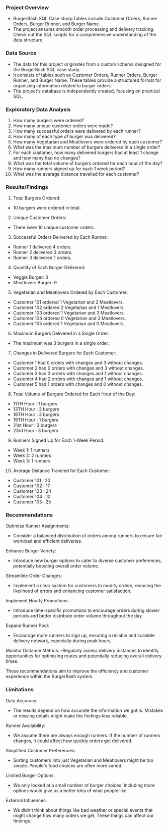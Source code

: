 ### Project Overview

- BurgerBash SQL Case study:Tables include Customer Orders, Runner Orders, Burger Runner, and Burger Name.
- The project ensures smooth order processing and delivery tracking. Check out the SQL scripts for a comprehensive understanding of the data structure. 

### Data Source 

- The data for this project originates from a custom schema designed for the BurgerBash SQL case study.
- It consists of tables such as Customer Orders, Runner Orders, Burger Runner, and Burger Name. These tables provide a structured format for organizing information related to burger orders. 
- The project's database is independently created, focusing on practical SQL. 

### Exploratory Data Analysis

1. How many burgers were ordered?
2. How many unique customer orders were made?
3. How many successful orders were delivered by each runner?
4. How many of each type of burger was delivered?
5. How many Vegetarian and Meatlovers were ordered by each customer?
6. What was the maximum number of burgers delivered in a single order?
7. For each customer, how many delivered burgers had at least 1 change and how many had no changes?
8. What was the total volume of burgers ordered for each hour of the day?
9. How many runners signed up for each 1 week period?
10. What was the average distance travelled for each customer?

### Results/Findings

1. Total Burgers Ordered:
- 10 burgers were ordered in total.

2. Unique Customer Orders:
- There were 10 unique customer orders.

3. Successful Orders Delivered by Each Runner:
- Runner 1 delivered 4 orders.
- Runner 2 delivered 3 orders.
- Runner 3 delivered 1 orders.

4. Quantity of Each Burger Delivered:

- Veggie Burger: 3
- Meatlovers Burger: 9

5. Vegetarian and Meatlovers Ordered by Each Customer:

- Customer 101 ordered 1 Vegetarian and 2 Meatlovers.
- Customer 102 ordered 2 Vegetarian and 1 Meatlovers.
- Customer 103 ordered 1 Vegetarian and 3 Meatlovers.
- Customer 104 ordered 0 Vegetarian and 3 Meatlovers.
- Customer 105 ordered 1 Vegetarian and 0 Meatlovers.

6. Maximum Burgers Delivered in a Single Order:

- The maximum was 3 burgers in a single order.

7. Changes in Delivered Burgers for Each Customer:

- Customer 1 had 0 orders with changes and 3 without changes.
- Customer 2 had 0 orders with changes and 3 without changes.
- Customer 3 had 3 orders with changes and 1 without changes.
- Customer 4 had 2 orders with changes and 1 without changes.
- Customer 5 had 1 orders with changes and 0 without changes.

8. Total Volume of Burgers Ordered for Each Hour of the Day:

- 11TH Hour : 1 burgers
- 13TH Hour : 3 burgers
- 18TH Hour : 3 burgers
- 19TH Hour : 1 burgers
- 21st Hour : 3 burgers
- 23rd Hour : 3 burgers

9. Runners Signed Up for Each 1-Week Period:

- Week 1: 1 runners
- Week 2: 2 runners
- Week 3: 1 runners

10. Average Distance Traveled for Each Customer:

- Customer 101 : 20 
- Customer 102 : 17
- Customer 103 : 24
- Customer 104 : 10
- Customer 105 : 25


### Recommendations

Optimize Runner Assignments:
- Consider a balanced distribution of orders among runners to ensure fair workload and efficient deliveries.

Enhance Burger Variety:
- Introduce new burger options to cater to diverse customer preferences, potentially boosting overall order volume.

Streamline Order Changes:
- Implement a clear system for customers to modify orders, reducing the likelihood of errors and enhancing customer satisfaction.

Implement Hourly Promotions:
- Introduce time-specific promotions to encourage orders during slower periods and better distribute order volume throughout the day.

Expand Runner Pool:
- Encourage more runners to sign up, ensuring a reliable and scalable delivery network, especially during peak hours.

Monitor Distance Metrics:
-Regularly assess delivery distances to identify opportunities for optimizing routes and potentially reducing overall delivery times.

These recommendations aim to improve the efficiency and customer experience within the BurgerBash system.

### Limitations

Data Accuracy:
- The results depend on how accurate the information we got is. Mistakes or missing details might make the findings less reliable.

Runner Availability:
- We assume there are always enough runners. If the number of runners changes, it could affect how quickly orders get delivered.

Simplified Customer Preferences:
- Sorting customers into just Vegetarian and Meatlovers might be too simple. People's food choices are often more varied.

Limited Burger Options:
- We only looked at a small number of burger choices. Including more options would give us a better idea of what people like.

External Influences:
- We didn't think about things like bad weather or special events that might change how many orders we get. These things can affect our findings.





